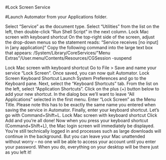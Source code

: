 #Lock Screen Service

#Launch Automator from your Applications folder.

Select “Service” as the document type.
Select “Utilities” from the list on the left, then double-click “Run Shell Script” in the next column.
Lock Mac screen with keyboard shortcut
On the top-right side of the screen, adjust the drop-down menus so the statement reads: “Service receives [no input] in [any application]”
Copy the following command into the large text box that appears:
/System/Library/CoreServices/"Menu Extras"/User.menu/Contents/Resources/CGSession -suspend

Lock Mac screen with keyboard shortcut
Go to File > Save and name your service “Lock Screen”. Once saved, you can now quit Automator.
Lock Screen Keyboard Shortcut
Launch System Preferences and go to the Keyboard pane.
Next, select the “Keyboard Shortcuts” tab. From the list on the left, select “Application Shortcuts”. Click on the plus (+) button below to add your new shortcut.
In the dialog box we’ll want to leave “All Applications” selected in the first menu. Enter “Lock Screen” as the Menu Title. Please note this has to be exactly the same name you entered when saving the service in Automator. Finally, enter your keyboard shortcut. Let’s go with Command+Shift+L.
Lock Mac screen with keyboard shortcut
Click Add and you’re all done!
Now when you press your keyboard shortcut (Command+Shift+L), the Mac login screen will immediately be displayed. You’re still technically logged in and processes such as large downloads will continue in the background. But you can leave your Mac unattended without worry – no one will be able to access your account until you enter your password. When you do, everything on your desktop will be there just as you left it!
